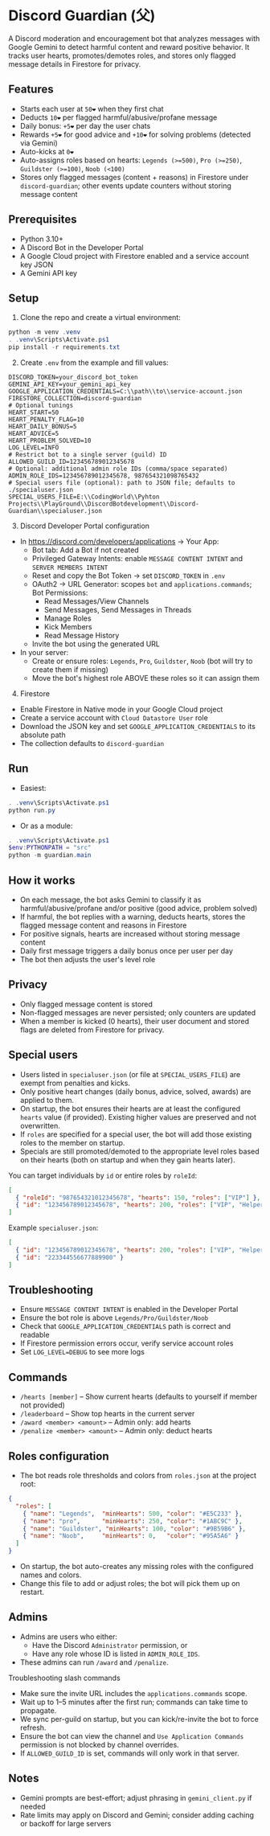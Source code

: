 # Discord Guardian (父)

A Discord moderation and encouragement bot that analyzes messages with Google Gemini to detect harmful content and reward positive behavior. It tracks user hearts, promotes/demotes roles, and stores only flagged message details in Firestore for privacy.

## Features
- Starts each user at `50❤️` when they first chat
- Deducts `10❤️` per flagged harmful/abusive/profane message
- Daily bonus: `+5❤️` per day the user chats
- Rewards `+5❤️` for good advice and `+10❤️` for solving problems (detected via Gemini)
- Auto-kicks at `0❤️`
- Auto-assigns roles based on hearts: `Legends (>=500)`, `Pro (>=250)`, `Guildster (>=100)`, `Noob (<100)`
- Stores only flagged messages (content + reasons) in Firestore under `discord-guardian`; other events update counters without storing message content

## Prerequisites
- Python 3.10+
- A Discord Bot in the Developer Portal
- A Google Cloud project with Firestore enabled and a service account key JSON
- A Gemini API key

## Setup
1. Clone the repo and create a virtual environment:
```powershell
python -m venv .venv
. .venv\Scripts\Activate.ps1
pip install -r requirements.txt
```

2. Create `.env` from the example and fill values:
```env
DISCORD_TOKEN=your_discord_bot_token
GEMINI_API_KEY=your_gemini_api_key
GOOGLE_APPLICATION_CREDENTIALS=C:\\path\\to\\service-account.json
FIRESTORE_COLLECTION=discord-guardian
# Optional tunings
HEART_START=50
HEART_PENALTY_FLAG=10
HEART_DAILY_BONUS=5
HEART_ADVICE=5
HEART_PROBLEM_SOLVED=10
LOG_LEVEL=INFO
# Restrict bot to a single server (guild) ID
ALLOWED_GUILD_ID=123456789012345678
# Optional: additional admin role IDs (comma/space separated)
ADMIN_ROLE_IDS=123456789012345678, 987654321098765432
# Special users file (optional): path to JSON file; defaults to ./specialuser.json
SPECIAL_USERS_FILE=E:\\CodingWorld\\Pyhton Projects\\PlayGround\\DiscordBotdevelopment\\Discord-Guardian\\specialuser.json
```

3. Discord Developer Portal configuration
- In https://discord.com/developers/applications -> Your App:
  - Bot tab: Add a Bot if not created
  - Privileged Gateway Intents: enable `MESSAGE CONTENT INTENT` and `SERVER MEMBERS INTENT`
  - Reset and copy the Bot Token -> set `DISCORD_TOKEN` in `.env`
  - OAuth2 -> URL Generator: scopes `bot` and `applications.commands`; Bot Permissions:
    - Read Messages/View Channels
    - Send Messages, Send Messages in Threads
    - Manage Roles
    - Kick Members
    - Read Message History
  - Invite the bot using the generated URL
- In your server:
  - Create or ensure roles: `Legends`, `Pro`, `Guildster`, `Noob` (bot will try to create them if missing)
  - Move the bot's highest role ABOVE these roles so it can assign them

4. Firestore
- Enable Firestore in Native mode in your Google Cloud project
- Create a service account with `Cloud Datastore User` role
- Download the JSON key and set `GOOGLE_APPLICATION_CREDENTIALS` to its absolute path
- The collection defaults to `discord-guardian`

## Run
- Easiest:
```powershell
. .venv\Scripts\Activate.ps1
python run.py
```
- Or as a module:
```powershell
. .venv\Scripts\Activate.ps1
$env:PYTHONPATH = "src"
python -m guardian.main
```

## How it works
- On each message, the bot asks Gemini to classify it as harmful/abusive/profane and/or positive (good advice, problem solved)
- If harmful, the bot replies with a warning, deducts hearts, stores the flagged message content and reasons in Firestore
- For positive signals, hearts are increased without storing message content
- Daily first message triggers a daily bonus once per user per day
- The bot then adjusts the user's level role

## Privacy
- Only flagged message content is stored
- Non-flagged messages are never persisted; only counters are updated
- When a member is kicked (0 hearts), their user document and stored flags are deleted from Firestore for privacy.

## Special users
- Users listed in `specialuser.json` (or file at `SPECIAL_USERS_FILE`) are exempt from penalties and kicks.
- Only positive heart changes (daily bonus, advice, solved, awards) are applied to them.
- On startup, the bot ensures their hearts are at least the configured `hearts` value (if provided). Existing higher values are preserved and not overwritten.
- If `roles` are specified for a special user, the bot will add those existing roles to the member on startup.
- Specials are still promoted/demoted to the appropriate level roles based on their hearts (both on startup and when they gain hearts later).

You can target individuals by `id` or entire roles by `roleId`:
```json
[
  { "roleId": "987654321012345678", "hearts": 150, "roles": ["VIP"] },
  { "id": "123456789012345678", "hearts": 200, "roles": ["VIP", "Helper"] }
]
```

Example `specialuser.json`:
```json
[
  { "id": "123456789012345678", "hearts": 200, "roles": ["VIP", "Helper"] },
  { "id": "223344556677889900" }
]
```

## Troubleshooting
- Ensure `MESSAGE CONTENT INTENT` is enabled in the Developer Portal
- Ensure the bot role is above `Legends/Pro/Guildster/Noob`
- Check that `GOOGLE_APPLICATION_CREDENTIALS` path is correct and readable
- If Firestore permission errors occur, verify service account roles
- Set `LOG_LEVEL=DEBUG` to see more logs

## Commands
- `/hearts [member]` – Show current hearts (defaults to yourself if member not provided)
- `/leaderboard` – Show top hearts in the current server
- `/award <member> <amount>` – Admin only: add hearts
- `/penalize <member> <amount>` – Admin only: deduct hearts

## Roles configuration
- The bot reads role thresholds and colors from `roles.json` at the project root:
```json
{
  "roles": [
    { "name": "Legends",  "minHearts": 500, "color": "#E5C233" },
    { "name": "pro",      "minHearts": 250, "color": "#1ABC9C" },
    { "name": "Guildster", "minHearts": 100, "color": "#9B59B6" },
    { "name": "Noob",     "minHearts": 0,   "color": "#95A5A6" }
  ]
}
```
- On startup, the bot auto-creates any missing roles with the configured names and colors.
- Change this file to add or adjust roles; the bot will pick them up on restart.

## Admins
- Admins are users who either:
  - Have the Discord `Administrator` permission, or
  - Have any role whose ID is listed in `ADMIN_ROLE_IDS`.
- These admins can run `/award` and `/penalize`.

Troubleshooting slash commands
- Make sure the invite URL includes the `applications.commands` scope.
- Wait up to 1–5 minutes after the first run; commands can take time to propagate.
- We sync per-guild on startup, but you can kick/re-invite the bot to force refresh.
- Ensure the bot can view the channel and `Use Application Commands` permission is not blocked by channel overrides.
- If `ALLOWED_GUILD_ID` is set, commands will only work in that server.

## Notes
- Gemini prompts are best-effort; adjust phrasing in `gemini_client.py` if needed
- Rate limits may apply on Discord and Gemini; consider adding caching or backoff for large servers
